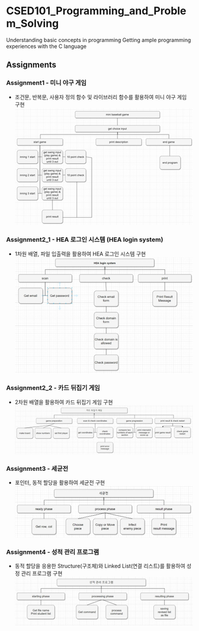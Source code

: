 # CSED101_Programming_and_Problem_Solving
Understanding basic concepts in programming
Getting ample programming experiences with the C language

## Assignments
### Assignment1 - 미니 야구 게임
 - 조건문, 반복문, 사용자 정의 함수 및 라이브러리 함수를 활용하여 미니 야구 게임 구현
![structure chart](https://github.com/vincent773/img_for_markdown/blob/main/CSED101/image.png)

### Assignment2_1 - HEA 로그인 시스템 (HEA login system)
 - 1차원 배열, 파일 입출력을 활용하여 HEA 로그인 시스템 구현
![structure chart](https://github.com/vincent773/img_for_markdown/blob/main/CSED101/structure%20chart1.jpg)

### Assignment2_2 - 카드 뒤집기 게임
 - 2차원 배열을 활용하여 카드 뒤집기 게임 구현
![structure chart](https://github.com/vincent773/img_for_markdown/blob/main/CSED101/structure%20chart2.jpg)

### Assignment3 - 세균전
 - 포인터, 동적 할당을 활용하여 세균전 구현
![structure chart](https://github.com/vincent773/img_for_markdown/blob/main/CSED101/structure%20chart.jpg)

### Assignment4 - 성적 관리 프로그램
 - 동적 할당을 응용한 Structure(구조체)와 Linked List(연결 리스트)를 활용하여 성정 관리 프로그램 구현
![structure chart](https://github.com/vincent773/img_for_markdown/blob/main/CSED101/assn4%20structure%20chart.jpg)
